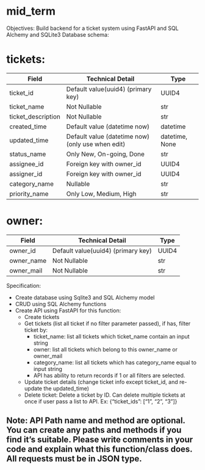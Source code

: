 # mid_term
Objectives: Build backend for a ticket system using FastAPI and SQL Alchemy and SQLite3
Database schema:

# tickets:

| Field | Technical Detail | Type |
| ----------- | ----------- | ----------- |
| ticket_id | Default value(uuid4) (primary key) | UUID4 |
| ticket_name | Not Nullable | str |
| ticket_description | Not Nullable | str |
| created_time | Default value (datetime now) | datetime |
| updated_time | Default value (datetime now) (only use when edit) | datetime, None |
| status_name | Only New, On-going, Done|str|
| assignee_id | Foreign key with owner_id | UUID4 |
| assigner_id | Foreign key with owner_id | UUID4 |
| category_name | Nullable | str |
| priority_name | Only Low, Medium, High | str |

# owner:
| Field | Technical Detail | Type |
| ----------- | ----------- | ----------- |
| owner_id | Default value(uuid4) (primary key) | UUID4 |
| owner_name | Not Nullable | str |
| owner_mail | Not Nullable | str |



Specification:
- Create database using Sqlite3 and SQL Alchemy model
- CRUD using SQL Alchemy functions
- Create API using FastAPI for this function:
	+ Create tickets
	+ Get tickets (list all ticket if no filter parameter passed), if has, filter ticket by:
		- ticket_name: list all tickets which ticket_name contain an input string
		- owner: list all tickets which belong to this owner_name or owner_mail
		- category_name: list all tickets which has category_name equal to input string
		- API has ability to return records if 1 or all filters are selected.
	+ Update ticket details (change ticket info except ticket_id, and re-update the updated_time)
	+ Delete ticket: Delete a ticket by ID. Can delete multiple tickets at once if user pass a list to API. Ex: {“ticket_ids”: [“1”, “2”, “3”]}

## Note: API Path name and method are optional. You can create any paths and methods if you find it’s suitable. Please write comments in your code and explain what this function/class does. All requests must be in JSON type.
